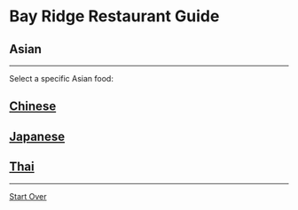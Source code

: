 # Bay Ridge Restaurant Guide
## Asian
---
Select a specific Asian food:
## [Chinese](chinese.md)
## [Japanese](japanese.md)
## [Thai](hai.md)
---
[Start Over](../home.md)